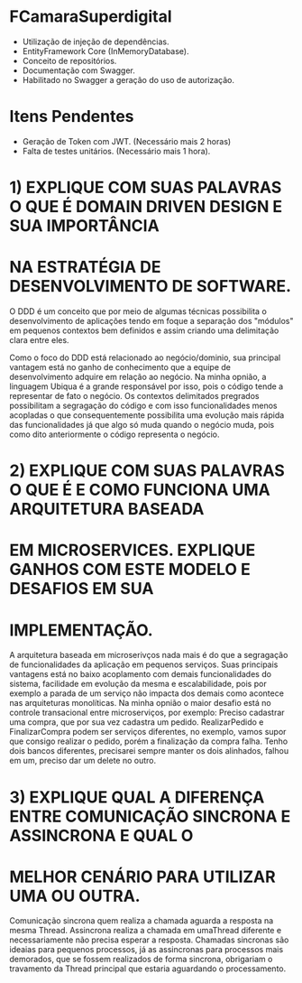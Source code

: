 # FCamaraSuperdigital

- Utilização de injeção de dependências.
- EntityFramework Core (InMemoryDatabase).
- Conceito de repositórios.
- Documentação com Swagger.
- Habilitado no Swagger a geração do uso de autorização.

# Itens Pendentes

- Geração de Token com JWT. (Necessário mais 2 horas)
- Falta de testes unitários. (Necessário mais 1 hora).

# 1) EXPLIQUE COM SUAS PALAVRAS O QUE É DOMAIN DRIVEN DESIGN E SUA IMPORTÂNCIA
# NA ESTRATÉGIA DE DESENVOLVIMENTO DE SOFTWARE.

O DDD é um conceito que por meio de algumas técnicas possibilita o desenvolvimento de aplicações tendo em foque a separação 
dos "módulos" em pequenos contextos bem definidos e assim criando uma delimitação clara entre eles. 

Como o foco do DDD está relacionado ao negócio/dominio, sua principal vantagem está no ganho de conhecimento que a equipe
de desenvolvimento adquire em relação ao negócio. Na minha opnião, a linguagem Ubiqua é a grande responsável por isso, pois
o código tende a representar de fato o negócio. Os contextos delimitados pregrados possibilitam a segragação do código e com isso 
funcionalidades menos acopladas o que consequentemente possibilita uma evolução mais rápida das funcionalidades já que algo
só muda quando o negócio muda, pois como dito anteriormente o código representa o negócio.

# 2) EXPLIQUE COM SUAS PALAVRAS O QUE É E COMO FUNCIONA UMA ARQUITETURA BASEADA
# EM MICROSERVICES. EXPLIQUE GANHOS COM ESTE MODELO E DESAFIOS EM SUA
# IMPLEMENTAÇÃO.

A arquitetura baseada em microserivços nada mais é do que a segragação de funcionalidades da aplicação em pequenos serviços.
Suas principais vantagens está no baixo acoplamento com demais funcionalidades do sistema, facilidade em evolução da mesma e 
escalabilidade, pois por exemplo a parada de um serviço não impacta dos demais como acontece nas arquiteturas monolíticas.
Na minha opnião o maior desafio está no controle transacional entre microserviços, por exemplo: Preciso cadastrar uma compra,
que por sua vez cadastra um pedido. RealizarPedido e FinalizarCompra podem ser serviços diferentes, no exemplo, vamos supor
que consigo realizar o pedido, porém a finalização da compra falha. Tenho dois bancos diferentes, precisarei sempre manter
os dois alinhados, falhou em um, preciso dar um delete no outro.

# 3) EXPLIQUE QUAL A DIFERENÇA ENTRE COMUNICAÇÃO SINCRONA E ASSINCRONA E QUAL O
# MELHOR CENÁRIO PARA UTILIZAR UMA OU OUTRA.

Comunicação sincrona quem realiza a chamada aguarda a resposta na mesma Thread. Assincrona realiza a chamada em umaThread
diferente e necessariamente não precisa esperar a resposta. Chamadas sincronas são ideaias para pequenos processos, já as assincronas
para processos mais demorados, que se fossem realizados de forma sincrona, obrigariam o travamento da Thread principal que estaria
aguardando o processamento.
